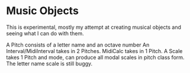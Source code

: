 Music Objects
===

This is experimental, mostly my attempt at creating musical objects and seeing what I can do with them.

A Pitch consists of a letter name and an octave number
An Interval/MidiInterval takes in 2 Pitches.
MidiCalc takes in 1 Pitch.
A Scale takes 1 Pitch and mode, can produce all modal scales in pitch class form. The letter name scale is still buggy.
